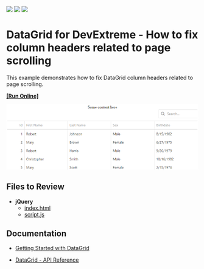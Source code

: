 <!-- default badges list -->
![](https://img.shields.io/endpoint?url=https://codecentral.devexpress.com/api/v1/VersionRange/128583180/19.2.11%2B)
[![](https://img.shields.io/badge/Open_in_DevExpress_Support_Center-FF7200?style=flat-square&logo=DevExpress&logoColor=white)](https://supportcenter.devexpress.com/ticket/details/T366788)
[![](https://img.shields.io/badge/📖_How_to_use_DevExpress_Examples-e9f6fc?style=flat-square)](https://docs.devexpress.com/GeneralInformation/403183)
<!-- default badges end -->

# DataGrid for DevExtreme - How to fix column headers related to page scrolling

This example demonstrates how to fix DataGrid column headers related to page scrolling.

<!-- run online -->
**[[Run Online]](https://codecentral.devexpress.com/128583180/)**
<!-- run online end -->

<div align="center"><img alt="DecExtreme DataGrid - How to fix column headers related to page scrolling" src="datagrid-fixed-headers.png" /></div>

## Files to Review

- **jQuery**
    - [index.html](jQuery/index.html)
    - [script.js](jQuery/script.js)

## Documentation

- [Getting Started with DataGrid](https://js.devexpress.com/Documentation/Guide/UI_Components/DataGrid/Getting_Started_with_DataGrid/)

- [DataGrid - API Reference](https://js.devexpress.com/Documentation/ApiReference/UI_Components/dxDataGrid/)
